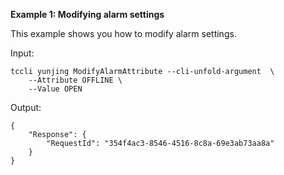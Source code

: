 **Example 1: Modifying alarm settings**

This example shows you how to modify alarm settings.

Input: 

```
tccli yunjing ModifyAlarmAttribute --cli-unfold-argument  \
    --Attribute OFFLINE \
    --Value OPEN
```

Output: 
```
{
    "Response": {
        "RequestId": "354f4ac3-8546-4516-8c8a-69e3ab73aa8a"
    }
}
```

